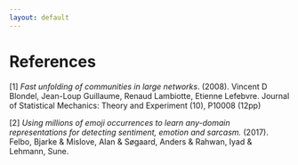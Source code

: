 ```yaml
---
layout: default
---
```

<!-- Decide on referencing style -->
# References
[1] *Fast unfolding of communities in large networks*. (2008).
Vincent D Blondel, Jean-Loup Guillaume, Renaud Lambiotte, Etienne Lefebvre.
Journal of Statistical Mechanics: Theory and Experiment  (10), P10008 (12pp)

[2] *Using millions of emoji occurrences to learn any-domain representations for detecting sentiment, emotion and sarcasm.* (2017).
Felbo, Bjarke & Mislove, Alan & Søgaard, Anders & Rahwan, Iyad & Lehmann, Sune.  
